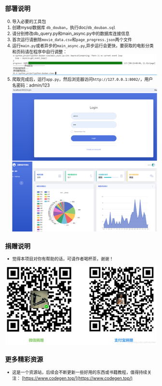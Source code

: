 ## 部署说明
0. 导入必要的工具包
1. 创建mysql数据库 `db_douban`，执行doc/`db_douban.sql`
2. 请分别修改db_query.py和main_async.py中的数据库连接信息
3. 首次运行请删除`movie_data.csv`和`page_progress.json`两个文件
4. 运行`main.py`或者异步的`main_async.py`,异步运行会更快，要获取的电影分类和页码请在程序中自行调整：
![alt text](doc/image.png)
5. 爬取完成后，运行`app.py`，然后浏览器访问`http://127.0.0.1:8002/`，用户名密码：admin/123
![alt text](doc/image-1.png)
![alt text](doc/image-2.png)

## 捐赠说明
- 觉得本项目对你有帮助的话，可请作者喝杯茶，谢谢！
  
![alt text](doc/donate.png)

## 更多精彩资源
- 这是一个资源站，后续会不断更新一些好用的东西或书籍教程，值得持续关注：
[https://www.codegen.top/](https://www.codegen.top/)
